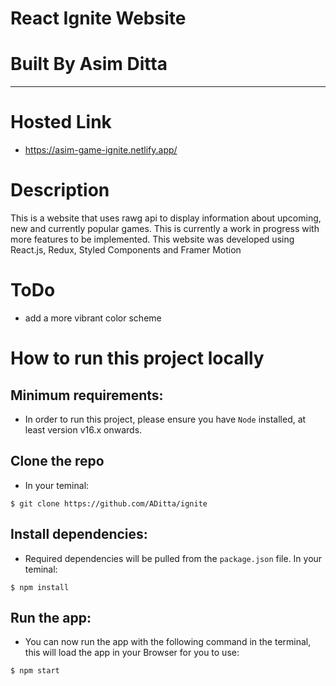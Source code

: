 # **React Ignite Website**

# **Built By Asim Ditta**

---

# Hosted Link

- https://asim-game-ignite.netlify.app/

# Description

This is a website that uses rawg api to display information about upcoming, new and currently popular games. This is currently a work in progress with more features to be implemented. This website was developed using React.js, Redux, Styled Components and Framer Motion

# ToDo

- add a more vibrant color scheme

# How to run this project locally

## Minimum requirements:

- In order to run this project, please ensure you have `Node` installed, at least version v16.x onwards.

## Clone the repo

- In your teminal:

```
$ git clone https://github.com/ADitta/ignite
```

## Install dependencies:

- Required dependencies will be pulled from the `package.json` file. In your teminal:

```
$ npm install
```

## Run the app:

- You can now run the app with the following command in the terminal, this will load the app in your Browser for you to use:

```
$ npm start
```
